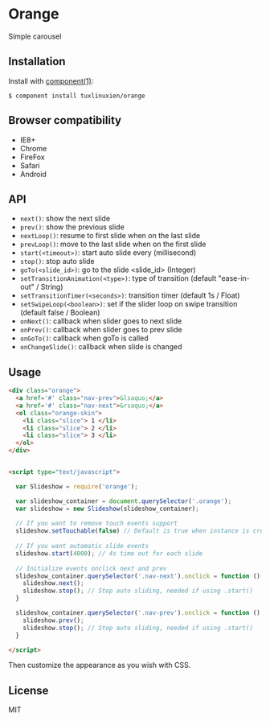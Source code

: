 # Orange

  Simple carousel

## Installation

  Install with [component(1)](http://component.io):

    $ component install tuxlinuxien/orange
    
    
## Browser compatibility

  - IE8+
  - Chrome
  - FireFox
  - Safari
  - Android

## API

  - `next()`: show the next slide
  - `prev()`: show the previous slide
  - `nextLoop()`: resume to first slide when on the last slide
  - `prevLoop()`: move to the last slide when on the first slide
  - `start(<timeout>)`: start auto slide every <timeout> (millisecond)
  - `stop()`: stop auto slide
  - `goTo(<slide_id>)`: go to the slide <slide_id> (Integer)
  - `setTransitionAnimation(<type>)`: type of transition (default "ease-in-out" / String)
  - `setTransitionTimer(<seconds>)`: transition timer (default 1s / Float) 
  - `setSwipeLoop(<boolean>)`: set if the slider loop on swipe transition (default false / Boolean)
  - `onNext()`: callback when slider goes to next slide
  - `onPrev()`: callback when slider goes to prev slide
  - `onGoTo()`: callback when goTo is called
  - `onChangeSlide()`: callback when slide is changed
  

## Usage

```html
<div class="orange">
  <a href='#' class="nav-prev">&lsaquo;</a>
  <a href='#' class="nav-next">&rsaquo;</a>
  <ol class="orange-skin">
    <li class="slice"> 1 </li>
    <li class="slice"> 2 </li>
    <li class="slice"> 3 </li>
  </ol>
</div>


<script type="text/javascript">

  var Slideshow = require('orange');

  var slideshow_container = document.querySelector('.orange');
  var slideshow = new Slideshow(slideshow_container);
  
  // If you want to remove touch events support
  slideshow.setTouchable(false) // Default is true when instance is created
  
  // If you want automatic slide events
  slideshow.start(4000); // 4s time out for each slide
  
  // Initialize events onclick next and prev
  slideshow_container.querySelector('.nav-next').onclick = function () {
    slideshow.next();
    slideshow.stop(); // Stop auto sliding, needed if using .start()
  }

  slideshow_container.querySelector('.nav-prev').onclick = function () {
    slideshow.prev();
    slideshow.stop(); // Stop auto sliding, needed if using .start()
  }

</script>

```

Then customize the appearance as you wish with CSS.
  

## License

  MIT

